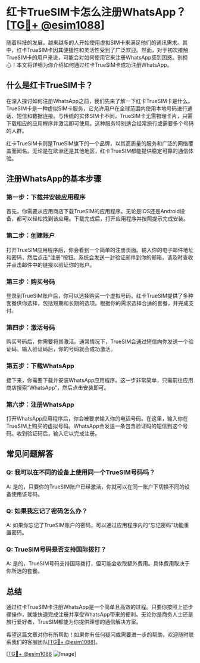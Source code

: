 # 红卡TrueSIM卡怎么注册WhatsApp？[[TG💪+ @esim1088](https://t.me/s/esim1088)]

随着科技的发展，越来越多的人开始使用虚拟SIM卡来满足他们的通讯需求。其中，红卡TrueSIM卡因其便捷性和灵活性受到了广泛欢迎。然而，对于初次接触TrueSIM卡的用户来说，可能会对如何使用它来注册WhatsApp感到困惑。别担心！本文将详细为你介绍如何通过红卡TrueSIM卡成功注册WhatsApp。

## 什么是红卡TrueSIM卡？

在深入探讨如何注册WhatsApp之前，我们先来了解一下红卡TrueSIM卡是什么。TrueSIM卡是一种虚拟SIM卡服务，它允许用户在全球范围内使用本地号码进行通话、短信和数据连接。与传统的实体SIM卡不同，TrueSIM卡无需物理卡片，只需下载相应的应用程序并激活即可使用。这种服务特别适合经常旅行或需要多个号码的人群。

红卡TrueSIM卡则是TrueSIM旗下的一个品牌，以其高质量的服务和广泛的网络覆盖而闻名。无论是在欧洲还是其他地区，红卡TrueSIM都能提供稳定可靠的通信体验。

## 注册WhatsApp的基本步骤

### 第一步：下载并安装应用程序

首先，你需要从应用商店下载TrueSIM的应用程序。无论是iOS还是Android设备，都可以轻松找到该应用。下载完成后，打开应用程序并按照提示完成安装。

### 第二步：创建账户

打开TrueSIM应用程序后，你会看到一个简单的注册页面。输入你的电子邮件地址和密码，然后点击“注册”按钮。系统会发送一封验证邮件到你的邮箱，请及时查收并点击邮件中的链接以验证你的账户。

### 第三步：购买号码

登录到TrueSIM账户后，你可以选择购买一个虚拟号码。红卡TrueSIM提供了多种套餐供你选择，包括短期和长期的选项。根据你的需求选择合适的套餐，并完成支付。

### 第四步：激活号码

购买号码后，你需要将其激活。通常情况下，TrueSIM会通过短信向你发送一个验证码。输入验证码后，你的号码就会成功激活。

### 第五步：下载WhatsApp

接下来，你需要下载并安装WhatsApp应用程序。这一步非常简单，只需前往应用商店搜索“WhatsApp”，然后点击安装即可。

### 第六步：注册WhatsApp

打开WhatsApp应用程序后，你会被要求输入你的电话号码。在这里，输入你在TrueSIM上购买的虚拟号码。WhatsApp会发送一条包含验证码的短信到这个号码。收到验证码后，输入它以完成注册。

## 常见问题解答

### Q: 我可以在不同的设备上使用同一个TrueSIM号码吗？
A: 是的，只要你的TrueSIM账户已经激活，你就可以在同一账户下切换不同的设备使用该号码。

### Q: 如果我忘记了密码怎么办？
A: 如果你忘记了TrueSIM账户的密码，可以通过应用程序内的“忘记密码”功能重置密码。

### Q: TrueSIM号码是否支持国际拨打？
A: 是的，TrueSIM号码支持国际拨打，但可能会收取额外费用。具体费用取决于你所选的套餐。

## 总结

通过红卡TrueSIM卡注册WhatsApp是一个简单且高效的过程。只要你按照上述步骤操作，就能快速完成注册并享受WhatsApp带来的便利。无论你是商务人士还是旅行爱好者，TrueSIM都能为你提供理想的通信解决方案。

希望这篇文章对你有所帮助！如果你有任何疑问或需要进一步的帮助，欢迎随时联系我们的客服团队[[TG💪+ @esim1088](https://t.me/s/esim1088)]。

[[TG💪+ @esim1088](https://t.me/s/esim1088) ![Image](https://i.postimg.cc/4NQfJmqS/Snipaste-2025-05-13-00-14-12.png)]